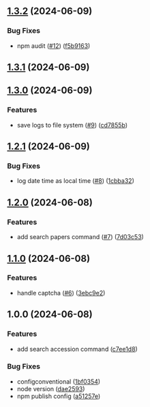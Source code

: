 ## [1.3.2](https://github.com/rpidanny/darwin/compare/v1.3.1...v1.3.2) (2024-06-09)

### Bug Fixes

* npm audit ([#12](https://github.com/rpidanny/darwin/issues/12)) ([f5b9163](https://github.com/rpidanny/darwin/commit/f5b916394de8d0f8b1c8fbb2f48d4bc81f96947d))

## [1.3.1](https://github.com/rpidanny/darwin/compare/v1.3.0...v1.3.1) (2024-06-09)

## [1.3.0](https://github.com/rpidanny/darwin/compare/v1.2.1...v1.3.0) (2024-06-09)

### Features

* save logs to file system ([#9](https://github.com/rpidanny/darwin/issues/9)) ([cd7855b](https://github.com/rpidanny/darwin/commit/cd7855b60e4c9f0dec31ccb9157dc9587d478450))

## [1.2.1](https://github.com/rpidanny/darwin/compare/v1.2.0...v1.2.1) (2024-06-09)

### Bug Fixes

* log date time as local time ([#8](https://github.com/rpidanny/darwin/issues/8)) ([1cbba32](https://github.com/rpidanny/darwin/commit/1cbba32bf6ee8e9fa680b37fa8b08fa4f0cac8c3))

## [1.2.0](https://github.com/rpidanny/darwin/compare/v1.1.0...v1.2.0) (2024-06-08)

### Features

* add search papers command ([#7](https://github.com/rpidanny/darwin/issues/7)) ([7d03c53](https://github.com/rpidanny/darwin/commit/7d03c5317581fac12f8d886ea92332141bdf7dc9))

## [1.1.0](https://github.com/rpidanny/darwin/compare/v1.0.0...v1.1.0) (2024-06-08)

### Features

* handle captcha ([#6](https://github.com/rpidanny/darwin/issues/6)) ([3ebc9e2](https://github.com/rpidanny/darwin/commit/3ebc9e249a20a2410cbcf486fb35acfb0e834c37))

## 1.0.0 (2024-06-08)

### Features

* add search accession command ([c7ee1d8](https://github.com/rpidanny/darwin/commit/c7ee1d8a9cdb311ee4c2ae1437ff2ca270280523))

### Bug Fixes

* configconventional ([1bf0354](https://github.com/rpidanny/darwin/commit/1bf03541e4caf82bd18ff869a9fbbefed28afa46))
* node version ([dae2593](https://github.com/rpidanny/darwin/commit/dae2593a543ae101ca6d1f3ec63b39af3e0ac4fa))
* npm publish config ([a51257e](https://github.com/rpidanny/darwin/commit/a51257e152c4d6e27d43e4880dbbad2a118287a1))
